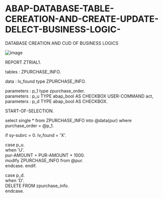 # ABAP-DATABASE-TABLE-CEREATION-AND-CREATE-UPDATE-DELECT-BUSINESS-LOGIC-
DATABASE CREATION AND CUD OF BUSINESS LOGICS

![image](https://github.com/user-attachments/assets/8e3d53b6-11c3-4ba2-8419-ed5e658396e6)


REPORT ZTRIAL1.

tables : ZPURCHASE_INFO.

data : lv_found type ZPURCHASE_INFO.  


parameters :  p_1 type zpurchase_order.  
parameters : p_u TYPE abap_bool AS CHECKBOX USER-COMMAND act,               
parameters : p_d TYPE abap_bool AS CHECKBOX.  


START-OF-SELECTION.  

select single * from ZPURCHASE_INFO into @data(pur) where purchase_order = @p_1.

if sy-subrc = 0.
lv_found = 'X'.

case p_u.    
when 'U'.      
pur-AMOUNT = PUR-AMOUNT + 1000.     
modify  ZPURCHASE_INFO from @pur.    
endcase.
endif.


case p_d.  
when 'D'.    
DELETE FROM zpurchase_info.  
endcase.

